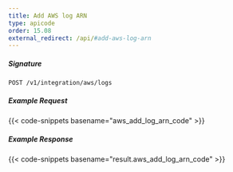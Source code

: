 ```yaml
---
title: Add AWS log ARN
type: apicode
order: 15.08
external_redirect: /api/#add-aws-log-arn
---
```


##### Signature

`POST /v1/integration/aws/logs`

##### Example Request
{{< code-snippets basename="aws_add_log_arn_code" >}}

##### Example Response
{{< code-snippets basename="result.aws_add_log_arn_code" >}}
